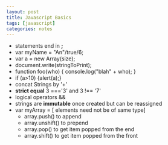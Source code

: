```yaml
---
layout: post
title: Javascript Basics
tags: [javascript]
categories: notes
--- 
```

- statements end in **;**
- var myName = "An"/true/6; 
- var a = new Array(size); 
- document.write(stringToPrint);   
- function foo(who) {
    console.log("blah" + who);
}
- if (a>10) {alert(a);}
- concat Strings by '+'
- **strict equal** 3 ==='3' and 3 !== '7'
- logical operators &&
- strings are **immutable** once created but can be reassigned
- var myArray = [ elements need not be of same type]
    - array.push() to append
    - array.unshift() to prepend
    - array.pop() to get item popped from the end
    - array.shift() to get item popped from the front
